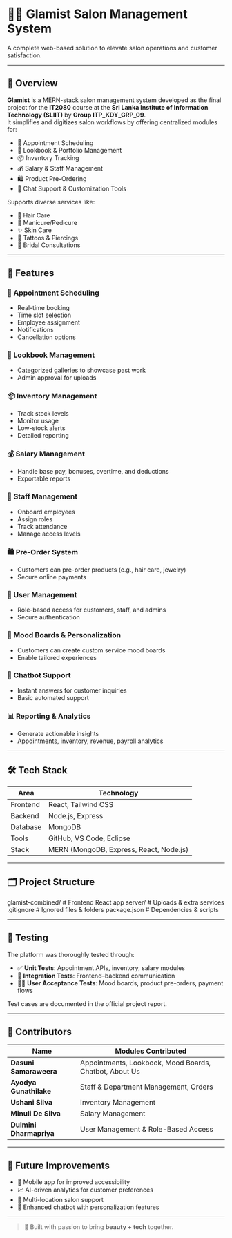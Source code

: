 # 💇‍♀️ Glamist Salon Management System

A complete web-based solution to elevate salon operations and customer satisfaction.

---

## 🌟 Overview

**Glamist** is a MERN-stack salon management system developed as the final project for the **IT2080** course at the **Sri Lanka Institute of Information Technology (SLIIT)** by **Group ITP_KDY_GRP_09**.  
It simplifies and digitizes salon workflows by offering centralized modules for:

- 📅 Appointment Scheduling  
- 📸 Lookbook & Portfolio Management  
- 📦 Inventory Tracking  
- 💰 Salary & Staff Management  
- 🛍️ Product Pre-Ordering  
- 🤖 Chat Support & Customization Tools  

Supports diverse services like:
- 💆 Hair Care  
- 💅 Manicure/Pedicure  
- ✨ Skin Care  
- 💍 Tattoos & Piercings  
- 👰 Bridal Consultations  

---

## 🚀 Features

### 📅 Appointment Scheduling
- Real-time booking  
- Time slot selection  
- Employee assignment  
- Notifications  
- Cancellation options  

### 📸 Lookbook Management
- Categorized galleries to showcase past work  
- Admin approval for uploads  

### 📦 Inventory Management
- Track stock levels  
- Monitor usage  
- Low-stock alerts  
- Detailed reporting  

### 💰 Salary Management
- Handle base pay, bonuses, overtime, and deductions  
- Exportable reports  

### 👥 Staff Management
- Onboard employees  
- Assign roles  
- Track attendance  
- Manage access levels  

### 🛍️ Pre-Order System
- Customers can pre-order products (e.g., hair care, jewelry)  
- Secure online payments  

### 🔐 User Management
- Role-based access for customers, staff, and admins  
- Secure authentication  

### 🎨 Mood Boards & Personalization
- Customers can create custom service mood boards  
- Enable tailored experiences  

### 🤖 Chatbot Support
- Instant answers for customer inquiries  
- Basic automated support  

### 📊 Reporting & Analytics
- Generate actionable insights  
- Appointments, inventory, revenue, payroll analytics  

---

## 🛠️ Tech Stack

| Area        | Technology                 |
|-------------|----------------------------|
| Frontend    | React, Tailwind CSS        |
| Backend     | Node.js, Express           |
| Database    | MongoDB                    |
| Tools       | GitHub, VS Code, Eclipse   |
| Stack       | MERN (MongoDB, Express, React, Node.js) |

---

## 🗂️ Project Structure

glamist-combined/ # Frontend React app
server/ # Uploads & extra services
.gitignore # Ignored files & folders
package.json # Dependencies & scripts


---

## 🧪 Testing

The platform was thoroughly tested through:

- ✅ **Unit Tests**: Appointment APIs, inventory, salary modules  
- 🔗 **Integration Tests**: Frontend–backend communication  
- 👨‍💻 **User Acceptance Tests**: Mood boards, product pre-orders, payment flows  

Test cases are documented in the official project report.

---

## 👥 Contributors

| Name                | Modules Contributed                                              |
|---------------------|------------------------------------------------------------------|
| **Dasuni Samaraweera**      | Appointments, Lookbook, Mood Boards, Chatbot, About Us     |
| **Ayodya Gunathilake**      | Staff & Department Management, Orders                     |
| **Ushani Silva**            | Inventory Management                                       |
| **Minuli De Silva**         | Salary Management                                          |
| **Dulmini Dharmapriya**     | User Management & Role-Based Access                       |

---

## 🔮 Future Improvements

- 📱 Mobile app for improved accessibility  
- 📈 AI-driven analytics for customer preferences  
- 🏢 Multi-location salon support  
- 🧠 Enhanced chatbot with personalization features  

---

> 🎨 Built with passion to bring **beauty + tech** together.

